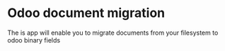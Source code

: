 # Odoo document migration

 The is app will enable you to migrate documents from your filesystem to odoo binary fields
